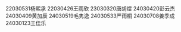 22030531杨熙承
22030426王雨欣
23030320唐胡煜
24030420彭云杰
24030409黄加辰
24030519毛隽逸
24030533严雨桐
24030708姜季成
24030123王佳乐
